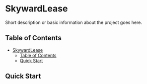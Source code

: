 
# SkywardLease 

Short description or basic information about the project goes here.

## Table of Contents

- [SkywardLease](#skywardlease)
  - [Table of Contents](#table-of-contents)
  - [Quick Start](#quick-start)



## Quick Start
